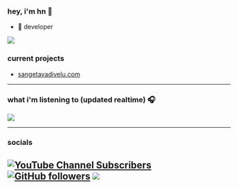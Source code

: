 ### hey, i'm hn 👋

- 🌱 developer                  

![](https://komarev.com/ghpvc/?username=hnitch)
### current projects

* [sangetavadivelu.com](https://sangetavadivelu.com)
-----------------------------------------------------
### what i'm listening to (updated realtime) 🎧

![](https://github-profile-apple-music.web.app/api/v1/users/CjUp0Zg2m2doW5HWQcHH/recent/played/tracks?template=template_3_1)

-----------------------------------------------------

### socials
[![YouTube Channel Subscribers](https://img.shields.io/youtube/channel/subscribers/UC6OTetJJekudr2dz5PVa-rw?color=8495f3&label=Youtube%3A&logo=youtube&logoColor=8495f3&style=for-the-badge)](https://www.youtube.com/channel/UC6OTetJJekudr2dz5PVa-rw) [![GitHub followers](https://img.shields.io/github/followers/hnitch?color=8495f3&label=Github%3A&logo=github&logoColor=8495f3&style=for-the-badge)](https://github.com/hnitch/) ![](https://dcbadge.vercel.app/api/shield/690729789702537336)
-----------------------------------------------------
